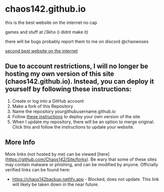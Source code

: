 
# chaos142.github.io

this is the best website on the internet no cap

games and stuff at /3kho (i didnt make it)

there will be bugs probably report them to me on discord @chaowoses

[second best website on the internet](https://binwonk.github.io)

## Due to account restrictions, I will no longer be hosting my own version of this site (chaos142.github.io). Instead, you can deploy it yourself by following these instructions:  
1. Create or log into a GitHub account
2. Make a fork of this Repository
3. Name the repository yourgithubusername.github.io
4. Follow [these instructions](https://docs.github.com/en/pages/getting-started-with-github-pages/creating-a-github-pages-site) to deploy your own version of the site
5. When I update my repository, there will be an option to merge original. Click this and follow the instructions to update your website.
  
## More Info  
More links (not hosted by me) can be viewed [here] (https://github.com/Chaos142/Site/forks). Be wary that some of these sites may contain malware or phishing, and can be modified by anyone. Officially verified links can be found here:
- https://chaos142backup.netlify.app - Blocked, does not update. This link will likely be taken down in the near future.

